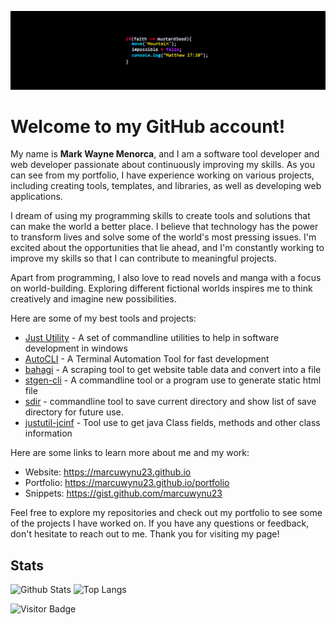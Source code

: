 ![Logo](https://github.com/marcuwynu23/marcuwynu23/blob/main/banner.jpg)



# Welcome to my GitHub account!

My name is **Mark Wayne Menorca**, and I am a software tool developer and web developer passionate about continuously improving my skills. As you can see from my portfolio, I have experience working on various projects, including creating tools, templates, and libraries, as well as developing web applications.

I dream of using my programming skills to create tools and solutions that can make the world a better place. I believe that technology has the power to transform lives and solve some of the world's most pressing issues. I'm excited about the opportunities that lie ahead, and I'm constantly working to improve my skills so that I can contribute to meaningful projects.

Apart from programming, I also love to read novels and manga with a focus on world-building. Exploring different fictional worlds inspires me to think creatively and imagine new possibilities. 


Here are some of my best tools and projects:

-  [Just Utility](https://github.com/marcuwynu23/just-utility) - A set of commandline utilities to help in software development in windows
-  [AutoCLI](https://github.com/marcuwynu23/autocli) - A Terminal Automation Tool for fast development
-  [bahagi](https:/github.com/marcuwynu23/bahagi) - A scraping tool to get website table data and convert into a file
-  [stgen-cli](https:/github.com/marcuwynu23/stgen-cli) - A commandline tool or a program use to generate static html file
-  [sdir](https://github.com/marcuwynu23/sdir) - commandline tool to save current directory and show list of save directory for future use.
-  [justutil-jcinf](https:/github.com/marcuwynu23/justutil-jcinf) - Tool use to get java Class fields, methods and other class information

Here are some links to learn more about me and my work:
- Website: https://marcuwynu23.github.io
- Portfolio: https://marcuwynu23.github.io/portfolio
- Snippets: https://gist.github.com/marcuwynu23

Feel free to explore my repositories and check out my portfolio to see some of the projects I have worked on. If you have any questions or feedback, don't hesitate to reach out to me. Thank you for visiting my page!


## Stats

![Github Stats](https://github-readme-stats.vercel.app/api?username=marcuwynu23&count_private=true&show_icons=true&include_all_commits=true&theme=dark&layout=compact)
![Top Langs](https://github-readme-stats.vercel.app/api/top-langs/?username=marcuwynu23&hide=TeX&layout=compact&theme=dark)

![Visitor Badge](https://visitor-badge.laobi.icu/badge?page_id=marcuwynu23.marcuwynu23)

